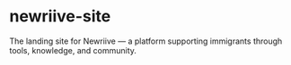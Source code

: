 # newriive-site
The landing site for Newriive — a platform supporting immigrants through tools, knowledge, and community.
